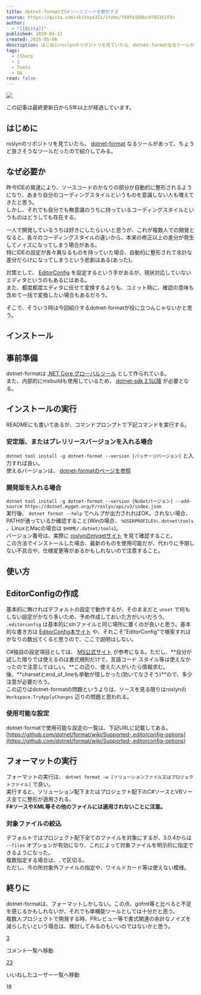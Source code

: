 ```yaml
---
title: dotnet-formatでC#ソースコードを整形する
source: https://qiita.com/skitoy4321/items/f88fe188bc0f85351f3c
author:
  - "[[Qiita]]"
published: 2019-04-11
created: 2025-05-06
description: はじめにroslynのリポジトリを見ていたら、dotnet-formatなるツールがあって、ちょうど良さそうなツールだったので紹介してみる。なぜ必要か昨今IDEの発達により、ソースコードのかな…
tags:
  - CSharp
  - 1
  - Tools
  - QA
read: false
---
```

![](https://relay-dsp.ad-m.asia/dmp/sync/bizmatrix?pid=c3ed207b574cf11376&d=x18o8hduaj&uid=3551653)

この記事は最終更新日から5年以上が経過しています。

## はじめに

roslynのリポジトリを見ていたら、 [dotnet-format](https://github.com/dotnet/roslyn/tree/master/src/Tools/dotnet-format) なるツールがあって、ちょうど良さそうなツールだったので紹介してみる。

## なぜ必要か

昨今IDEの発達により、ソースコードのかなりの部分が自動的に整形されるようになり、あまり自分のコーディングスタイルというものを意識しない人も増えてきたと思う。  
しかし、それでも自分でも無意識のうちに持っているコーディングスタイルというものはどうしても存在する。

一人で開発しているうちは好きにしたらいいと思うが、これが複数人での開発となると、各々のコーディングスタイルの違いから、本来の修正以上の差分が発生してノイズになってしまう場合がある。  
特にIDEの設定が各々異なるものを持っていた場合、自動的に整形されて余計な差分だらけになってしまうという悲劇はある(あった)。

対策として、 [EditorConfig](https://editorconfig.org/) を設定するという手があるが、現状対応していないエディタというのもあるにはある。  
また、都度都度エディタに任せて変換するよりも、コミット時に、確認の意味も含めて一括で変換したい場合もあるだろう。

そこで、そういう時は今回紹介するdotnet-formatが役に立つんじゃないかと思う。

## インストール

## 事前準備

dotnet-formatは [.NET Core グローバルツール](https://docs.microsoft.com/ja-jp/dotnet/core/tools/global-tools) として作られている。  
また、内部的にmsbuildも使用しているため、 [dotnet-sdk 2.1以降](https://dotnet.microsoft.com/download) が必要となる。

## インストールの実行

READMEにも書いてあるが、コマンドプロンプトで下記コマンドを実行する。

### 安定版、またはプレリリースバージョンを入れる場合

`dotnet tool install -g dotnet-format --version [パッケージバージョン]` と入力すれば良い。  
使えるバージョンは、 [dotnet-formatのページを参照](https://www.nuget.org/packages/dotnet-format/)

### 開発版を入れる場合

`dotnet tool install -g dotnet-format --version [NuGetバージョン] --add-source https://dotnet.myget.org/F/roslyn/api/v3/index.json`  
実行後、 `dotnet format --help` でヘルプが出力されればOK。されない場合、PATHが通っているか確認すること(Winの場合、 `%USERPROFILE%\.dotnet\tools` 、LinuxとMacの場合は `$HOME/.dotnet/tools`)。  
バージョン番号は、実際に [roslynのmygetサイト](https://dotnet.myget.org/feed/roslyn/package/nuget/dotnet-format) を見て確認すること。  
この方法でインストールした場合、最新のものを使用可能だが、代わりに予期しない不具合や、仕様変更等があるかもしれないので注意すること。

## 使い方

## EditorConfigの作成

基本的に無ければデフォルトの設定で動作するが、そのままだと `unset` で何もしない設定がかなり多いため、予め作成しておいた方がいいだろう。  
`.editorconfig` は基本的にslnファイルと同じ場所に置くのが良いと思う。基本的な書き方は [EditorConfig本サイト](https://editorconfig.org/) や、それこそ"EditorConfig"で検索すればかなりの数出てくると思うので、ここで説明はしない。

C#独自の設定項目としては、 [MS公式サイト](https://docs.microsoft.com/ja-jp/visualstudio/ide/editorconfig-code-style-settings-reference?view=vs-2017#formatting-conventions) が参考になる。ただし、\*\*自分が試した限りでは使えるのは書式規則だけで、言語コード スタイル等は使えなかったので注意してほしい。\*\*この辺り、使えた人がいたら情報求む。  
後、\*\*charsetとend\_of\_lineも挙動が怪しかった(効いてなさそう)\*\*ので、多少注意が必要だろう。  
この辺りはdotnet-formatの問題というよりは、ソースを見る限りはroslynの `Workspace.TryApplyChanges` 辺りの問題と思われる。

### 使用可能な設定

dotnet-formatで使用可能な設定の一覧は、下記URLに記載してある。  
[https://github.com/dotnet/format/wiki/Supported-.editorconfig-options](https://github.com/dotnet/format/wiki/Supported-.editorconfig-options)

## フォーマットの実行

フォーマットの実行は、 `dotnet format -w [ソリューションファイル又はプロジェクトファイル]` で良い。  
実行すると、ソリューション配下またはプロジェクト配下のC#ソースとVBソース全てに整形が適用される。  
**F#ソースやXML等その他のファイルには適用されないことに注意。**

### 対象ファイルの絞込

デフォルトではプロジェクト配下全てのファイルを対象にするが、3.0.4からは `--files` オプションが有効になり、これによって対象ファイルを明示的に指定できるようになった。  
複数指定する場合は、`,`で区切る。  
ただし、今の所対象外ファイルの指定や、ワイルドカード等は使えない模様。

## 終りに

dotnet-formatは、フォーマットしかしない。この点、gofmt等と比べると不足を感じるかもしれないが、それでも単機能ツールとしては十分だと思う。  
複数人プロジェクトで開発する時、PRレビュー等で書式関連の余計なノイズを減らしたいという場合は、検討してみるのもいいのではないかと思う。

[3](https://qiita.com/skitoy4321/items/#comments)

コメント一覧へ移動

[23](https://qiita.com/skitoy4321/items/f88fe188bc0f85351f3c/likers)

いいねしたユーザー一覧へ移動

18